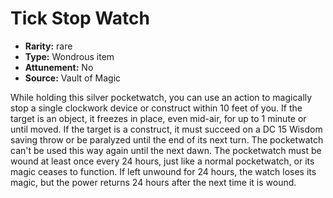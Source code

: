 
# Tick Stop Watch

* **Rarity:** rare
* **Type:** Wondrous item
* **Attunement:** No
* **Source:** Vault of Magic


While holding this silver pocketwatch, you can use an action to magically stop a single clockwork device or construct within 10 feet of you. If the target is an object, it freezes in place, even mid-air, for up to 1 minute or until moved. If the target is a construct, it must succeed on a DC 15 Wisdom saving throw or be paralyzed until the end of its next turn. The pocketwatch can't be used this way again until the next dawn. The pocketwatch must be wound at least once every 24 hours, just like a normal pocketwatch, or its magic ceases to function. If left unwound for 24 hours, the watch loses its magic, but the power returns 24 hours after the next time it is wound.
